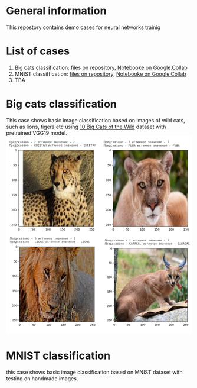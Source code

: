 # General information
This repostory contains demo cases for neural networks trainig

# List of cases
1. Big cats classification: [files on repository](/cats_classification), [Notebooke on Google.Collab](https://colab.research.google.com/drive/14r48WLRW0MmPMMdhoR6TGlp2LuxLreaU?usp=sharing)
2. MNIST classiffication: [files on repository](/MNIST_classification), [Notebooke on Google.Collab](https://colab.research.google.com/drive/16oUxonyjm439xqidFvLKxDxuwFgZbegC?usp=sharing)
3. TBA

# Big cats classification
This case shows basic image classification based on images of wild cats, such as lions, tigers etc using [10 Big Cats of the Wild](https://www.kaggle.com/datasets/gpiosenka/cats-in-the-wild-image-classification) dataset with pretrained VGG19 model.
![Test results of trained VGG19 model](/cats_classification/cats_classification_example.png)

# MNIST classification
this case shows basic image classification based on MNIST dataset with testing on handmade images.
